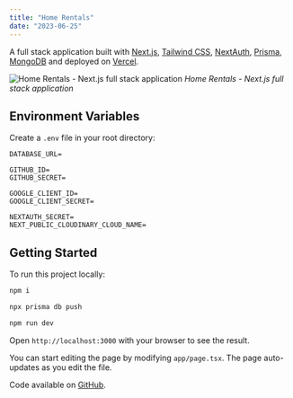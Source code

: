 ```yaml
---
title: "Home Rentals"
date: "2023-06-25"
---
```


A full stack application built with [Next.js](https://nextjs.org), [Tailwind CSS](https://tailwindcss.com), [NextAuth](https://next-auth.js.org), [Prisma](https://www.prisma.io), [MongoDB](https://www.mongodb.com/atlas/database) and deployed on [Vercel](https://vercel.com/home).

![Home Rentals - Next.js full stack application](./1.png)
_Home Rentals - Next.js full stack application_

## Environment Variables

Create a `.env` file in your root directory:

```
DATABASE_URL=

GITHUB_ID=
GITHUB_SECRET=

GOOGLE_CLIENT_ID=
GOOGLE_CLIENT_SECRET=

NEXTAUTH_SECRET=
NEXT_PUBLIC_CLOUDINARY_CLOUD_NAME=
```

## Getting Started

To run this project locally:

```bash
npm i

npx prisma db push

npm run dev
```

Open `http://localhost:3000` with your browser to see the result.

You can start editing the page by modifying `app/page.tsx`. The page auto-updates as you edit the file.

Code available on [GitHub](https://github.com/eneax/home-rentals).
